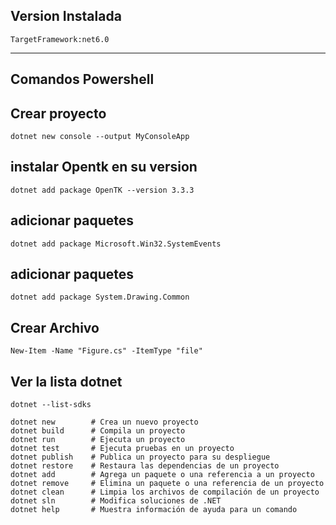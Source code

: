 
## Version Instalada

```
TargetFramework:net6.0
```

---

## Comandos Powershell

## Crear proyecto 
```
dotnet new console --output MyConsoleApp
```

## instalar Opentk en su version
```
dotnet add package OpenTK --version 3.3.3
```

## adicionar paquetes
```
dotnet add package Microsoft.Win32.SystemEvents
```

##  adicionar paquetes 
```
dotnet add package System.Drawing.Common
```

## Crear Archivo
```
New-Item -Name "Figure.cs" -ItemType "file"
```

## Ver la lista dotnet
```
dotnet --list-sdks
```


```
dotnet new        # Crea un nuevo proyecto
dotnet build      # Compila un proyecto
dotnet run        # Ejecuta un proyecto
dotnet test       # Ejecuta pruebas en un proyecto
dotnet publish    # Publica un proyecto para su despliegue
dotnet restore    # Restaura las dependencias de un proyecto
dotnet add        # Agrega un paquete o una referencia a un proyecto
dotnet remove     # Elimina un paquete o una referencia de un proyecto
dotnet clean      # Limpia los archivos de compilación de un proyecto
dotnet sln        # Modifica soluciones de .NET
dotnet help       # Muestra información de ayuda para un comando
```